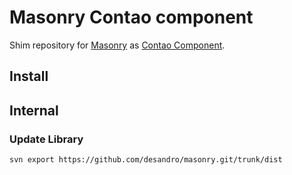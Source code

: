 # Masonry Contao component

Shim repository for [Masonry]() as [Contao Component]().

## Install

## Internal

### Update Library

```
svn export https://github.com/desandro/masonry.git/trunk/dist
```